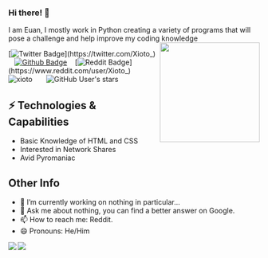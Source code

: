 ### Hi there! 👋

I am Euan, I mostly work in Python creating a variety of programs that will pose a challenge and help improve my coding knowledge<img align='right' src='https://user-images.githubusercontent.com/5713670/87202985-820dcb80-c2b6-11ea-9f56-7ec461c497c3.gif' width='200"'>

[![Twitter Badge](https://img.shields.io/badge/-@Xioto_-1ca0f1?style=flat-square&labelColor=1ca0f1&logo=twitter&logoColor=white&link=https://twitter.com/Xioto_)](https://twitter.com/Xioto_) &nbsp;&nbsp; [![Github Badge](https://img.shields.io/badge/-Xioto-black?style=flat-square&labelColor=black&logo=github&logoColor=white&link=https://github.com/Xioto)](https://github.com/Xioto) &nbsp;&nbsp; [![Reddit Badge](https://img.shields.io/badge/-Xioto_-red?style=flat-square&labelColor=red&logo=reddit&logoColor=white&link=https://www.reddit.com/user/Xioto_)](https://www.reddit.com/user/Xioto_)
&nbsp;&nbsp;  
![xioto](https://komarev.com/ghpvc/?username=xioto&label=Profile%20views&color=0e75b6&style=flat) &nbsp;&nbsp;
 &nbsp;&nbsp; ![GitHub User's stars](https://img.shields.io/github/stars/Xioto?affiliations=OWNER%2CCOLLABORATOR&label=GH%20stars)

## ⚡ Technologies & Capabilities
* Basic Knowledge of HTML and CSS
* Interested in Network Shares
* Avid Pyromaniac 
                                                
## Other Info      
- 🔭 I’m currently working on nothing in particular...
- 💬 Ask me about nothing, you can find a better answer on Google.
- 📫 How to reach me: Reddit.
- 😄 Pronouns: He/Him

<a href="https://github.com/xioto">
  <img align="left" src="https://github-readme-stats.vercel.app/api?username=Xioto&theme=dark" />
</a>
<a href="https://github.com/xioto">
  <img align="left" src="https://github-readme-stats.vercel.app/api/top-langs/?username=Xioto&theme=dark" />
</a>
